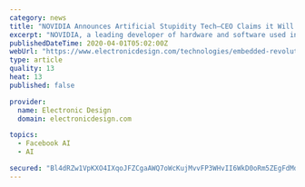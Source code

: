 ```yaml
---
category: news
title: "NOVIDIA Announces Artificial Stupidity Tech—CEO Claims it Will Make AI Apps Smarter"
excerpt: "NOVIDIA, a leading developer of hardware and software used in the development of artificial-intelligence technology, announced that it’s introducing ... more complete solutions\" said Dr. Aliana Maren, Director of Advance Research at NOVIDIA. \"But GANs are very susceptible to erroneous training data which can mislead them and cause serious ..."
publishedDateTime: 2020-04-01T05:02:00Z
webUrl: "https://www.electronicdesign.com/technologies/embedded-revolution/article/21127277/novidia-announces-artificial-stupidity-techceo-claims-it-will-make-ai-apps-smarter"
type: article
quality: 13
heat: 13
published: false

provider:
  name: Electronic Design
  domain: electronicdesign.com

topics:
  - Facebook AI
  - AI

secured: "Bl4dRZw1VpKXO4IXqoJFZCgaAWQ7oWcKujMvvFP3WHvII6WkD0oRm5ZEgFdMdsueSoLnr3R+KL8a3OPHD8mKOgxZOXTSNp/gPNtmvBORjViVqKXTvIGsM+puTu70vWOtksadvMeZny9NMoV0dprms+XP/EDdpeHRwQytuiUF6u0GXV0TGK6/R44rhFj0uoRte4T3Ug+Tp+HwZKXbpVvDG5e6TYsgO1PO02YHPSpS/se3bJc3c38y3UO28aGH+dR+FykZQZW/HyREO9VxObZ39wv0eJVplfFE7TE+90jgAtEJw6/QsnwP3QaUs3B4nk94LoBPDH4FsH80MjLavxtEPZTyS00+j+gFbvcK45l5t7i/2MrzYIQsD5s6LEtz+GaubEXqVj1JezlAvpIk43iTctoRQzV3sobqspvHimQBQCNHCC2VsMeM617VD87sC8/RYACm55kupgeuNP1Hepm/KyjOtNSxSruw5PnirWWuYAQ=;4mPANglA+eDiqjHmSavyVg=="
---
```


